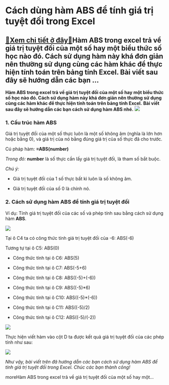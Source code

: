 Cách dùng hàm ABS để tính giá trị tuyệt đối trong Excel
=======================================================

[:gift:Xem chi tiết ở đây:gift:](https://hddtvn.com/cach-dung-ham-abs-de-tinh-gia-tri-tuyet-doi-trong-excel/)Hàm ABS trong excel trả về giá trị tuyệt đối của một số hay một biểu thức số học nào đó. Cách sử dụng hàm này khá đơn giản nên thường sử dụng cùng các hàm khác để thực hiện tính toán trên bảng tính Excel. Bài viết sau đây sẽ hướng dẫn các bạn …
----------------------------------------------------------------------------------------------------------------------------------------------------------------------------------------------------------------------------------------------------

**Hàm ABS trong excel trả về giá trị tuyệt đối của một số hay một biểu thức số học nào đó. Cách sử dụng hàm này khá đơn giản nên thường sử dụng cùng các hàm khác để thực hiện tính toán trên bảng tính Excel.** **Bài viết sau đây sẽ hướng dẫn các bạn cách sử dụng hàm ABS nhé.**
![](https://hddtvn.com/wp-content/uploads/2021/01/abs.png)
### 1. Cấu trúc hàm ABS


Giá trị tuyệt đối của một số thực luôn là một số không âm (nghĩa là lớn hơn hoặc bằng 0), và giá trị của nó bằng đúng giá trị của số thực đã cho trước.


Cú pháp hàm: **=ABS(number)**


*Trong đó:* **number** là số thực cần lấy giá trị tuyệt đối, là tham số bắt buộc.


*Chú ý:*




* Giá trị tuyệt đối của 1 số thực bất kì luôn là số không âm.

* Giá trị tuyệt đối của số 0 là chính nó.



### 2. Cách sử dụng hàm ABS để tính giá trị tuyệt đối


Ví dụ: Tính giá trị tuyệt đối của các số và phép tính sau bằng cách sử dụng hàm **ABS**.


[![](https://hddtvn.com/wp-content/uploads/2021/01/vf1LgcM.png)](https://hddtvn.com/wp-content/uploads/2021/01/vf1LgcM.png)


Tại ô C4 ta có công thức tính giá trị tuyệt đối của -6: ABS(-6)


Tương tự tại ô C5: ABS(0)




* Công thức tính tại ô C6: ABS(5)

* Công thức tính tại ô C7: ABS(-5+6)

* Công thức tính tại ô C8: ABS((-5)+(-6))

* Công thức tính tại ô C9: ABS((-5)*6)

* Công thức tính tại ô C10: ABS((-5)*(-6))

* Công thức tính tại ô C11: ABS((-5)/2)

* Công thức tính tại ô C12: ABS((-5)/(-2))



![](https://hddtvn.com/wp-content/uploads/2021/01/6JfbFhf.png)


Thực hiện viết hàm vào cột D ta được kết quả giá trị tuyệt đối của các phép tính như sau:


![](https://hddtvn.com/wp-content/uploads/2021/01/v4RQ996.png)


*Như vậy, bài viết trên đã hướng dẫn các bạn cách sử dụng hàm ABS để tính giá trị tuyệt đối trong Excel. Chúc các bạn thành công!*


moreHàm ABS trong excel trả về giá trị tuyệt đối của một số hay một…

